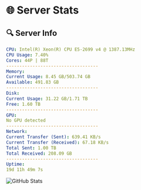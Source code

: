 # 🌐 Server Stats
## 🔍 Server Info
```yaml
CPU: Intel(R) Xeon(R) CPU E5-2699 v4 @ 1387.13MHz
CPU Usage: 7.40%
Cores: 44P | 88T
-----------------------------------
Memory:
Current Usage: 8.45 GB/503.74 GB
Available: 491.83 GB
-----------------------------------
Disk:
Current Usage: 31.22 GB/1.71 TB
Free: 1.60 TB
-----------------------------------
GPU:
No GPU detected
-----------------------------------
Network:
Current Transfer (Sent): 639.41 KB/s
Current Transfer (Received): 67.18 KB/s
Total Sent: 1.00 TB
Total Received: 208.09 GB
-----------------------------------
Uptime:
19d 11h 49m 7s
```
![GitHub Stats](https://img.shields.io/badge/Updated-2025-05-09_04:57:55-blue)